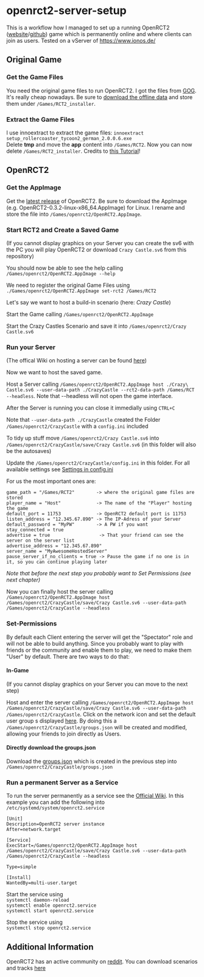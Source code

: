 # openrct2-server-setup

This is a workflow how I managed to set up a running OpenRCT2 ([website](https://openrct2.org/)/[github](https://github.com/OpenRCT2/OpenRCT2)) game which is permanently online and where clients can join as users. Tested on a vServer of https://www.ionos.de/

## Original Game

### Get the Game Files

You need the original game files to run OpenRCT2. I got the files from [GOG](https://www.gog.com/game/rollercoaster_tycoon_2). It's really cheap nowadays. Be sure to [download the offline data](https://github.com/lukasalexanderweber/openrct2-server-setup/blob/main/gog_offline_data.PNG) and store them under `/Games/RCT2_installer`.

### Extract the Game Files

I use innoextract to extract the game files: `innoextract setup_rollercoaster_tycoon2_german_2.0.0.6.exe` <br/> Delete **tmp** and move the **app** content into  `/Games/RCT2`. Now you can now delete `/Games/RCT2_installer`. Credits to [this Tutorial](https://wiki.ubuntuusers.de/Spiele/OpenRCT2/)!

## OpenRCT2

### Get the AppImage

Get the [latest release](https://openrct2.org/downloads/releases/latest) of OpenRCT2. Be sure to download the AppImage (e.g. OpenRCT2-0.3.2-linux-x86_64.AppImage) for Linux. I rename and store the file into `/Games/openrct2/OpenRCT2.AppImage`.

### Start RCT2 and Create a Saved Game
(If you cannot display graphics on your Server you can create the sv6 with the PC you will play OpenRCT2 or download `Crazy Castle.sv6` from this repository)

You should now be able to see the help calling `/Games/openrct2/OpenRCT2.AppImage --help`

We need to register the original Game Files using `./Games/openrct2/OpenRCT2.AppImage set-rct2 /Games/RCT2`

Let's say we want to host a build-in scenario (here: *Crazy Castle*)

Start the Game calling `/Games/openrct2/OpenRCT2.AppImage`

Start the Crazy Castles Scenario and save it into `/Games/openrct2/Crazy Castle.sv6` 

### Run your Server

(The offical Wiki on hosting a server can be found [here](https://github.com/OpenRCT2/OpenRCT2/wiki/Multiplayer))

Now we want to host the saved game.

Host a Server calling `/Games/openrct2/OpenRCT2.AppImage host ./Crazy\ Castle.sv6 --user-data-path ./CrazyCastle --rct2-data-path /Games/RCT --headless`. Note that --headless will not open the game interface.

After the Server is running you can close it immedially using `CTRL+C`

Note that `--user-data-path ./CrazyCastle` created the Folder `/Games/openrct2/CrazyCastle` with a `config.ini` included

To tidy up stuff move `/Games/openrct2/Crazy Castle.sv6` into `/Games/openrct2/CrazyCastle/save/Crazy Castle.sv6` (in this folder will also be the autosaves)

Update the `/Games/openrct2/CrazyCastle/config.ini` in this folder. For all available settings see [Settings in config.ini](https://github.com/OpenRCT2/OpenRCT2/wiki/Settings-in-config.ini)

For us the most important ones are:
```
game_path = "/Games/RCT2"        -> where the original game files are stored
player_name = "Host"             -> The name of the "Player" hosting the game
default_port = 11753             -> OpenRCT2 default port is 11753
listen_address = "12.345.67.890" -> The IP-Adress of your Server
default_password = "MyPW"        -> A PW if you want
stay_connected = true               
advertise = true                  -> That your friend can see the server on the server list
advertise_address = "12.345.67.890" 
server_name = "MyAwesomeHostedServer"
pause_server_if_no_clients = true -> Pause the game if no one is in it, so you can continue playing later
```
*Note that before the next step you probably want to Set Permissions (see next chapter)*

Now you can finally host the server calling `/Games/openrct2/OpenRCT2.AppImage host /Games/openrct2/CrazyCastle/save/Crazy Castle.sv6 --user-data-path /Games/openrct2/CrazyCastle --headless`

### Set-Permissions

By default each Client entering the server will get the "Spectator" role and will not be able to build anything. Since you probably want to play with friends or the community and enable them to play, we need to make them "User" by default. There are two ways to do that:

#### In-Game

(If you cannot display graphics on your Server you can move to the next step)

Host and enter the server calling `/Games/openrct2/OpenRCT2.AppImage host /Games/openrct2/CrazyCastle/save/Crazy Castle.sv6 --user-data-path /Games/openrct2/CrazyCastle`. Click on the network icon and set the default user group s displayed [here](https://github.com/lukasalexanderweber/openrct2-server-setup/blob/main/change_default_user_group.png). By doing this a `/Games/openrct2/CrazyCastle/groups.json` will be created and modified, allowing your friends to join directly as Users. 

#### Directly download the groups.json

Download the [groups.json](https://github.com/lukasalexanderweber/openrct2-server-setup/blob/main/groups.json) which is created in the previous step into `/Games/openrct2/CrazyCastle/groups.json` 

### Run a permanent Server as a Service

To run the server permanently as a service see the [Official Wiki](https://github.com/OpenRCT2/OpenRCT2/wiki/Multiplayer#running-as-a-service-on-linux-with-systemd).
In this example you can add the following into `/etc/systemd/system/openrct2.service`
```
[Unit]
Description=OpenRCT2 server instance
After=network.target

[Service]
ExecStart=/Games/openrct2/OpenRCT2.AppImage host /Games/openrct2/CrazyCastle/save/Crazy Castle.sv6 --user-data-path /Games/openrct2/CrazyCastle --headless

Type=simple

[Install]
WantedBy=multi-user.target
```

Start the service using<br/>
`systemctl daemon-reload`<br/>
`systemctl enable openrct2.service`<br/>
`systemctl start openrct2.service`

Stop the service using<br/>
`systemctl stop openrct2.service`

## Additional Information

OpenRCT2 has an active community on [reddit](https://www.reddit.com/r/openrct2/). You can download scenarios and tracks [here](https://rctgo.com/)



